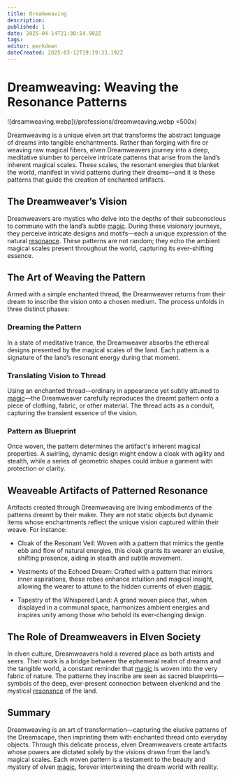 ```yaml
---
title: Dreamweaving
description: 
published: 1
date: 2025-04-14T21:30:54.902Z
tags: 
editor: markdown
dateCreated: 2025-03-12T19:19:33.192Z
---
```


# Dreamweaving: Weaving the Resonance Patterns

![dreamweaving.webp](/professions/dreamweaving.webp =500x)

Dreamweaving is a unique elven art that transforms the abstract language of dreams into tangible enchantments. Rather than forging with fire or weaving raw magical fibers, elven Dreamweavers journey into a deep, meditative slumber to perceive intricate patterns that arise from the land’s inherent magical scales. These scales, the resonant energies that blanket the world, manifest in vivid patterns during their dreams—and it is these patterns that guide the creation of enchanted artifacts.

## The Dreamweaver’s Vision
Dreamweavers are mystics who delve into the depths of their subconscious to commune with the land’s subtle [magic](/structure/mechanic/magic.md). During these visionary journeys, they perceive intricate designs and motifs—each a unique expression of the natural [resonance](/structure/mechanic/resonance.md). These patterns are not random; they echo the ambient magical scales present throughout the world, capturing its ever-shifting essence.

## The Art of Weaving the Pattern
Armed with a simple enchanted thread, the Dreamweaver returns from their dream to inscribe the vision onto a chosen medium. The process unfolds in three distinct phases:

### Dreaming the Pattern
In a state of meditative trance, the Dreamweaver absorbs the ethereal designs presented by the magical scales of the land. Each pattern is a signature of the land’s resonant energy during that moment.

### Translating Vision to Thread
Using an enchanted thread—ordinary in appearance yet subtly attuned to [magic](/structure/mechanic/magic.md)—the Dreamweaver carefully reproduces the dreamt pattern onto a piece of clothing, fabric, or other material. The thread acts as a conduit, capturing the transient essence of the vision.

### Pattern as Blueprint
Once woven, the pattern determines the artifact's inherent magical properties. A swirling, dynamic design might endow a cloak with agility and stealth, while a series of geometric shapes could imbue a garment with protection or clarity.

## Weaveable Artifacts of Patterned Resonance
Artifacts created through Dreamweaving are living embodiments of the patterns dreamt by their maker. They are not static objects but dynamic items whose enchantments reflect the unique vision captured within their weave. For instance:

- Cloak of the Resonant Veil: Woven with a pattern that mimics the gentle ebb and flow of natural energies, this cloak grants its wearer an elusive, shifting presence, aiding in stealth and subtle movement.

- Vestments of the Echoed Dream: Crafted with a pattern that mirrors inner aspirations, these robes enhance intuition and magical insight, allowing the wearer to attune to the hidden currents of elven [magic](/structure/mechanic/magic.md).

- Tapestry of the Whispered Land: A grand woven piece that, when displayed in a communal space, harmonizes ambient energies and inspires unity among those who behold its ever-changing design.

## The Role of Dreamweavers in Elven Society
In elven culture, Dreamweavers hold a revered place as both artists and seers. Their work is a bridge between the ephemeral realm of dreams and the tangible world, a constant reminder that [magic](/structure/mechanic/magic.md) is woven into the very fabric of nature. The patterns they inscribe are seen as sacred blueprints—symbols of the deep, ever-present connection between elvenkind and the mystical [resonance](/structure/mechanic/resonance.md) of the land.

## Summary
Dreamweaving is an art of transformation—capturing the elusive patterns of the Dreamscape, then imprinting them with enchanted thread onto everyday objects. Through this delicate process, elven Dreamweavers create artifacts whose powers are dictated solely by the visions drawn from the land’s magical scales. Each woven pattern is a testament to the beauty and mystery of elven [magic](/structure/mechanic/magic.md), forever intertwining the dream world with reality.
